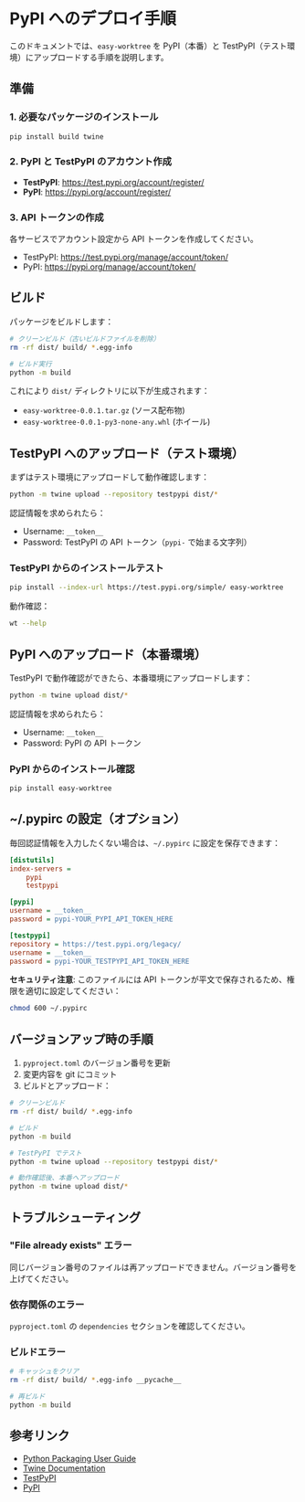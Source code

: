 # PyPI へのデプロイ手順

このドキュメントでは、`easy-worktree` を PyPI（本番）と TestPyPI（テスト環境）にアップロードする手順を説明します。

## 準備

### 1. 必要なパッケージのインストール

```bash
pip install build twine
```

### 2. PyPI と TestPyPI のアカウント作成

- **TestPyPI**: https://test.pypi.org/account/register/
- **PyPI**: https://pypi.org/account/register/

### 3. API トークンの作成

各サービスでアカウント設定から API トークンを作成してください。

- TestPyPI: https://test.pypi.org/manage/account/token/
- PyPI: https://pypi.org/manage/account/token/

## ビルド

パッケージをビルドします：

```bash
# クリーンビルド（古いビルドファイルを削除）
rm -rf dist/ build/ *.egg-info

# ビルド実行
python -m build
```

これにより `dist/` ディレクトリに以下が生成されます：
- `easy-worktree-0.0.1.tar.gz` (ソース配布物)
- `easy-worktree-0.0.1-py3-none-any.whl` (ホイール)

## TestPyPI へのアップロード（テスト環境）

まずはテスト環境にアップロードして動作確認します：

```bash
python -m twine upload --repository testpypi dist/*
```

認証情報を求められたら：
- Username: `__token__`
- Password: TestPyPI の API トークン（`pypi-` で始まる文字列）

### TestPyPI からのインストールテスト

```bash
pip install --index-url https://test.pypi.org/simple/ easy-worktree
```

動作確認：

```bash
wt --help
```

## PyPI へのアップロード（本番環境）

TestPyPI で動作確認ができたら、本番環境にアップロードします：

```bash
python -m twine upload dist/*
```

認証情報を求められたら：
- Username: `__token__`
- Password: PyPI の API トークン

### PyPI からのインストール確認

```bash
pip install easy-worktree
```

## ~/.pypirc の設定（オプション）

毎回認証情報を入力したくない場合は、`~/.pypirc` に設定を保存できます：

```ini
[distutils]
index-servers =
    pypi
    testpypi

[pypi]
username = __token__
password = pypi-YOUR_PYPI_API_TOKEN_HERE

[testpypi]
repository = https://test.pypi.org/legacy/
username = __token__
password = pypi-YOUR_TESTPYPI_API_TOKEN_HERE
```

**セキュリティ注意**: このファイルには API トークンが平文で保存されるため、権限を適切に設定してください：

```bash
chmod 600 ~/.pypirc
```

## バージョンアップ時の手順

1. `pyproject.toml` のバージョン番号を更新
2. 変更内容を git にコミット
3. ビルドとアップロード：

```bash
# クリーンビルド
rm -rf dist/ build/ *.egg-info

# ビルド
python -m build

# TestPyPI でテスト
python -m twine upload --repository testpypi dist/*

# 動作確認後、本番へアップロード
python -m twine upload dist/*
```

## トラブルシューティング

### "File already exists" エラー

同じバージョン番号のファイルは再アップロードできません。バージョン番号を上げてください。

### 依存関係のエラー

`pyproject.toml` の `dependencies` セクションを確認してください。

### ビルドエラー

```bash
# キャッシュをクリア
rm -rf dist/ build/ *.egg-info __pycache__

# 再ビルド
python -m build
```

## 参考リンク

- [Python Packaging User Guide](https://packaging.python.org/)
- [Twine Documentation](https://twine.readthedocs.io/)
- [TestPyPI](https://test.pypi.org/)
- [PyPI](https://pypi.org/)
